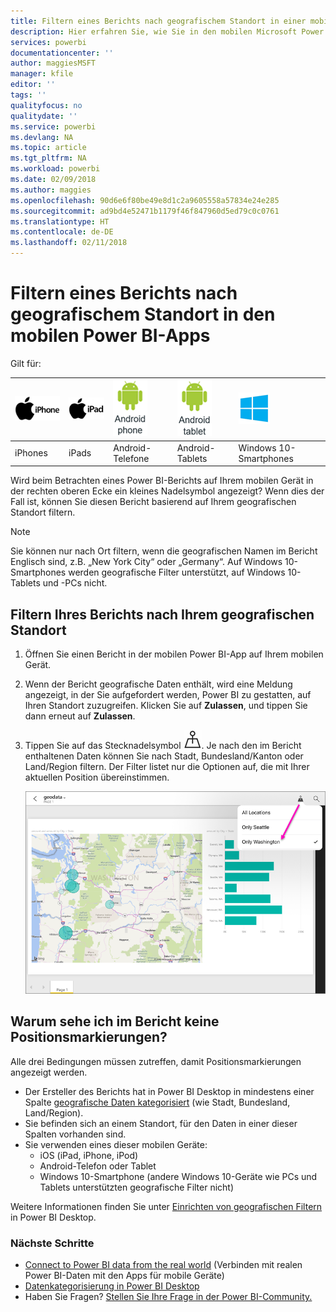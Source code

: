 ```yaml
---
title: Filtern eines Berichts nach geografischem Standort in einer mobilen Power BI-App
description: Hier erfahren Sie, wie Sie in den mobilen Microsoft Power BI-Apps einen Bericht nach geografischem Standort filtern können, wenn der Besitzer des Berichts geografische Markierungen festgelegt hat.
services: powerbi
documentationcenter: ''
author: maggiesMSFT
manager: kfile
editor: ''
tags: ''
qualityfocus: no
qualitydate: ''
ms.service: powerbi
ms.devlang: NA
ms.topic: article
ms.tgt_pltfrm: NA
ms.workload: powerbi
ms.date: 02/09/2018
ms.author: maggies
ms.openlocfilehash: 90d6e6f80be49e8d1c2a9605558a57834e24e285
ms.sourcegitcommit: ad9bd4e52471b1179f46f847960d5ed79c0c0761
ms.translationtype: HT
ms.contentlocale: de-DE
ms.lasthandoff: 02/11/2018
---
```

# <a name="filter-a-report-by-geographic-location-in-the-power-bi-mobile-apps"></a>Filtern eines Berichts nach geografischem Standort in den mobilen Power BI-Apps
Gilt für:

| ![iPhone](media/mobile-apps-geographic-filtering/iphone-logo-50-px.png) | ![iPad](media/mobile-apps-geographic-filtering/ipad-logo-50-px.png) | ![Android-Smartphone](media/mobile-apps-geographic-filtering/android-phone-logo-50-px.png) | ![Android-Tablet](media/mobile-apps-geographic-filtering/android-tablet-logo-50-px.png) | ![Android-Tablet](media/mobile-apps-geographic-filtering/win-10-logo-50-px.png) |
|:--- |:--- |:--- |:--- |:--- |
| iPhones |iPads |Android-Telefone |Android-Tablets |Windows 10-Smartphones |

Wird beim Betrachten eines Power BI-Berichts auf Ihrem mobilen Gerät in der rechten oberen Ecke ein kleines Nadelsymbol angezeigt? Wenn dies der Fall ist, können Sie diesen Bericht basierend auf Ihrem geografischen Standort filtern.

> [!NOTE]
> Sie können nur nach Ort filtern, wenn die geografischen Namen im Bericht Englisch sind, z.B. „New York City“ oder „Germany“. Auf Windows 10-Smartphones werden geografische Filter unterstützt, auf Windows 10-Tablets und -PCs nicht.
> 
> 

## <a name="filter-your-report-by-your-geographic-location"></a>Filtern Ihres Berichts nach Ihrem geografischen Standort
1. Öffnen Sie einen Bericht in der mobilen Power BI-App auf Ihrem mobilen Gerät.
2. Wenn der Bericht geografische Daten enthält, wird eine Meldung angezeigt, in der Sie aufgefordert werden, Power BI zu gestatten, auf Ihren Standort zuzugreifen. Klicken Sie auf **Zulassen**, und tippen Sie dann erneut auf **Zulassen**.
3. Tippen Sie auf das Stecknadelsymbol ![Stecknadelsymbol](media/mobile-apps-geographic-filtering/power-bi-mobile-geo-icon.png). Je nach den im Bericht enthaltenen Daten können Sie nach Stadt, Bundesland/Kanton oder Land/Region filtern. Der Filter listet nur die Optionen auf, die mit Ihrer aktuellen Position übereinstimmen.
   
    ![Stecknadel-Filter](media/mobile-apps-geographic-filtering/power-bi-mobile-geo-map-set-filter.png)

## <a name="why-dont-i-see-location-tags-on-a-report"></a>Warum sehe ich im Bericht keine Positionsmarkierungen?
Alle drei Bedingungen müssen zutreffen, damit Positionsmarkierungen angezeigt werden. 

* Der Ersteller des Berichts hat in Power BI Desktop in mindestens einer Spalte [geografische Daten kategorisiert](desktop-mobile-geofiltering.md) (wie Stadt, Bundesland, Land/Region).
* Sie befinden sich an einem Standort, für den Daten in einer dieser Spalten vorhanden sind.
* Sie verwenden eines dieser mobilen Geräte:
  * iOS (iPad, iPhone, iPod)
  * Android-Telefon oder Tablet
  * Windows 10-Smartphone (andere Windows 10-Geräte wie PCs und Tablets unterstützten geografische Filter nicht)

Weitere Informationen finden Sie unter [Einrichten von geografischen Filtern](desktop-mobile-geofiltering.md) in Power BI Desktop.

### <a name="next-steps"></a>Nächste Schritte
* [Connect to Power BI data from the real world](mobile-apps-data-in-real-world-context.md) (Verbinden mit realen Power BI-Daten mit den Apps für mobile Geräte)
* [Datenkategorisierung in Power BI Desktop](desktop-data-categorization.md) 
* Haben Sie Fragen? [Stellen Sie Ihre Frage in der Power BI-Community.](http://community.powerbi.com/)

